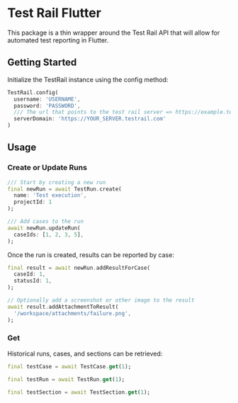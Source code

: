 
# Test Rail Flutter

This package is a thin wrapper around the Test Rail API that will allow for automated test reporting in Flutter.

## Getting Started

Initialize the TestRail instance using the config method:

```dart
TestRail.config(
  username: 'USERNAME',
  password: 'PASSWORD',
  /// The url that points to the test rail server => https://example.testrail.com
  serverDomain: 'https://YOUR_SERVER.testrail.com'
)
```

## Usage

### Create or Update Runs

```dart
/// Start by creating a new run
final newRun = await TestRun.create(
  name: 'Test execution',
  projectId: 1
);

/// Add cases to the run
await newRun.updateRun(
  caseIds: [1, 2, 3, 5],
);
```

Once the run is created, results can be reported by case:

```dart
final result = await newRun.addResultForCase(
  caseId: 1,
  statusId: 1,
);

// Optionally add a screenshot or other image to the result
await result.addAttachmentToResult(
  '/workspace/attachments/failure.png',
);
```

### Get

Historical runs, cases, and sections can be retrieved:

```dart
final testCase = await TestCase.get(1);

final testRun = await TestRun.get(1);

final testSection = await TestSection.get(1);
```
